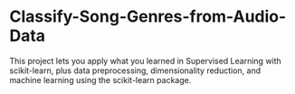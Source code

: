 # Classify-Song-Genres-from-Audio-Data
This project lets you apply what you learned in Supervised Learning with scikit-learn, plus data preprocessing, dimensionality reduction, and machine learning using the scikit-learn package.
